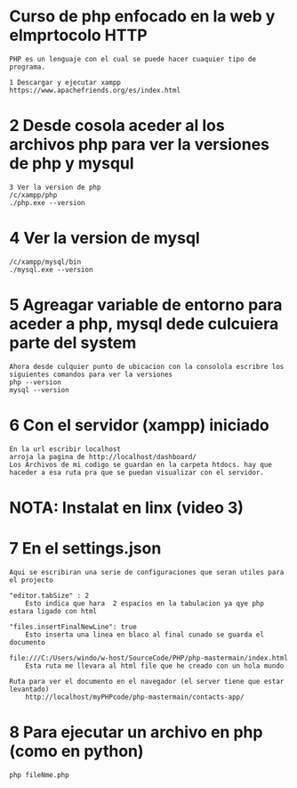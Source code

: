# Curso de php enfocado en la web y elmprtocolo HTTP

    PHP es un lenguaje con el cual se puede hacer cuaquier tipo de programa.

    1 Descargar y ejecutar xampp
    https://www.apachefriends.org/es/index.html

# 2 Desde cosola aceder al los archivos php para ver la versiones de php y mysqul

    3 Ver la version de php
    /c/xampp/php
    ./php.exe --version

# 4 Ver la version de mysql

    /c/xampp/mysql/bin
    ./mysql.exe --version

# 5 Agreagar variable de entorno para aceder a php, mysql dede culcuiera parte del system

    Ahora desde culquier punto de ubicacion con la consolola escribre los siguientes comandos para ver la versiones
    php --version
    mysql --version

# 6 Con el servidor (xampp) iniciado

    En la url escribir localhost
    arroja la pagina de http://localhost/dashboard/
    Los Archivos de mi codigo se guardan en la carpeta htdocs. hay que haceder a esa ruta pra que se puedan visualizar con el servidor.

# NOTA: Instalat en linx (video 3)

# 7 En el settings.json

    Aqui se escribiran una serie de configuraciones que seran utiles para el projecto

    "editor.tabSize" : 2
        Esto indica que hara  2 espacios en la tabulacion ya qye php estara ligado con html

    "files.insertFinalNewLine": true
        Esto inserta una linea en blaco al final cunado se guarda el documento

    file:///C:/Users/windo/w-host/SourceCode/PHP/php-mastermain/index.html
        Esta ruta me llevara al html file que he creado con un hola mundo

    Ruta para ver el documento en el navegador (el server tiene que estar levantado)
        http://localhost/myPHPcode/php-mastermain/contacts-app/

# 8 Para ejecutar un archivo en php (como en python)

    php fileNme.php
